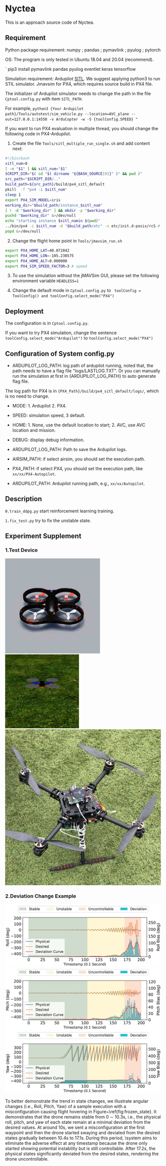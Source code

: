 # Nyctea
This is an approach source code of Nyctea.

## Requirement
Python package requirement: numpy ; pandas ; pymavlink ; pyulog ; pytorch

OS: The program is only tested in Ubuntu 18.04 and 20.04 (recommend).

`
pip3 install pymavlink pandas pyulog eventlet keras tensorflow


Simulation requirement: Ardupilot [SITL](https://github.com/ArduPilot/ardupilot). We suggest applying python3 to run STIL simulator.
Jmavsim for PX4, which requires source build in PX4 file.

The initializer of Ardupilot simulator needs to change the path in the file `Cptool.config.py` with item
`SITL_PATH`.

For example,
`
python3 {Your Ardupilot path}/Tools/autotest/sim_vehicle.py --location=AVC_plane --out=127.0.0.1:14550 -v ArduCopter -w -S {toolConfig.SPEED} "
`

If you want to run PX4 evaluation in multiple thread, you should change the following code in PX4-Ardupilot.

1. Create the file `Tools/sitl_multiple_run_single.sh` and add content next:

```bash
#!/bin/bash
sitl_num=0
[ -n "$1" ] && sitl_num="$1"
SCRIPT_DIR="$( cd "$( dirname "${BASH_SOURCE[0]}" )" && pwd )"
src_path="$SCRIPT_DIR/.."
build_path=${src_path}/build/px4_sitl_default
pkill  -f "px4 -i $sitl_num"
sleep 1
export PX4_SIM_MODEL=iris
working_dir="$build_path/instance_$sitl_num"
[ ! -d "$working_dir" ] && mkdir -p "$working_dir"
pushd "$working_dir" &>/dev/null
echo "starting instance $sitl_numin $(pwd)"
../bin/px4 -i $sitl_num -d "$build_path/etc" -s etc/init.d-posix/rcS # >out.log 2>err.log &
popd &>/dev/null
```
2. Change the flight home point in `Tools/jmavsim_run.sh`

```bash
export PX4_HOME_LAT=40.072842
export PX4_HOME_LON=-105.230575
export PX4_HOME_ALT=0.000000
export PX4_SIM_SPEED_FACTOR=3 # speed
```

3. To use the simulation without the jMAVSim GUI, please set the following environment variable `HEADLESS=1`

4. Change the default mode in `Cptool.config.py` to ` toolConfig = ToolConfig() and
toolConfig.select_mode("PX4")`


## Deployment
The configuration is in `Cptool.config.py`.

If you want to try PX4 simulation, change the sentence `toolConfig.select_mode("Ardupilot")` to `toolConfig.select_mode("PX4")`

## Configuration of System config.py
* ARDUPILOT_LOG_PATH: log path of ardupilot running, noted that, the path needs to have a flag file "logs/LASTLOG.TXT".
Or you can manually run the simulation at first in {ARDUPILOT_LOG_PATH} to auto generate flag file. 

The log path for PX4 is in `{PX4_Path}/build/px4_sitl_default/logs/`, which is no need to change.

* MODE: 1. Ardupilot 2. PX4.

* SPEED: simulation speed, 3 default.

* HOME: 1. None, use the default location to start; 2. AVC, use AVC location and mission.

* DEBUG: display debug information.

* ARDUPILOT_LOG_PATH: Path to save the Ardupilot logs.

* AIRSIM_PATH: if select airsim, you should set the execution path.

* PX4_PATH: if select PX4, you should set the execution path, like `xx/xx/PX4-Autopilot`.

* ARDUPILOT_PATH: Ardupilot running path, e.g., `xx/xx/Autopilot`.




## Description


`0.train_ddpg.py` start reinforcement learning training.


`1.fix_test.py` try to fix the unstable state.


## Experiment Supplement 

### 1.Test Device

![APM](/fig/airsim.png) 
![Jmavsim](/fig/jmavsim.jpg)
![Real Drone](/fig/zd500.jpg)

### 2.Deviation Change Example
![Roll](/fig/frozen_states_roll.jpg)
![Pitch](/fig/frozen_states_pitch.jpg)
![Yaw](/fig/frozen_states_yaw.jpg)

To better demonstrate the trend in state changes, we illustrate angular changes (i.e., Roll, Pitch, Yaw) of a sample execution with a misconfiguration causing flight hovering in Figure~\ref{fig:frozen_state}.
It demonstrates that the drone remains stable from 0 $\sim$ 10.3s, i.e., the physical roll, pitch, and yaw of each state remain at a minimal deviation from the desired values.
At around 10s, we sent a misconfiguration at the first waypoint and then the drone started swaying and deviated from the desired states gradually between 10.4s to 17.1s. 
During this period, \system aims to eliminate the adverse effect at any timestamp because the drone only started showing potential instability but is still controllable. 
After 17.2s, the physical states significantly deviated from the desired states, rendering the drone uncontrollable. 
